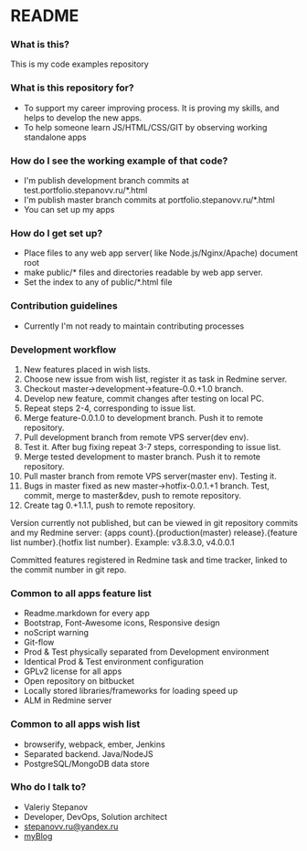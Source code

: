 # README #

### What is this? ###

This is my code examples repository

### What is this repository for? ###

* To support my career improving process. It is proving my skills, and helps to develop the new apps.
* To help someone learn JS/HTML/CSS/GIT by observing working standalone apps

### How do I see the working example of that code? ###

* I'm publish development branch commits at test.portfolio.stepanovv.ru/*.html
* I'm publish master branch commits at portfolio.stepanovv.ru/*.html
* You can set up my apps

### How do I get set up? ###

* Place files to any web app server( like Node.js/Nginx/Apache) document root
* make public/* files and directories readable by web app server.
* Set the index to any of public/*.html file

### Contribution guidelines ###

* Currently I'm not ready to maintain contributing processes

### Development workflow ###

1. New features placed in wish lists.
2. Choose new issue from wish list, register it as task in Redmine server.
3. Checkout master->development->feature-0.0.+1.0 branch.
4. Develop new feature, commit changes after testing on local PC.
5. Repeat steps 2-4, corresponding to issue list.
6. Merge feature-0.0.1.0 to development branch. Push it to remote repository.
7. Pull development branch from remote VPS server(dev env).
8. Test it. After bug fixing repeat 3-7 steps, corresponding to issue list.
9. Merge tested development to master branch. Push it to remote repository.
10. Pull master branch from remote VPS server(master env). Testing it.
11. Bugs in master fixed as new master->hotfix-0.0.1.+1 branch. Test, commit, merge to master&dev, push to remote repository.
12. Create tag 0.+1.1.1, push to remote repository.

Version currently not published, but can be viewed in git repository commits and my Redmine server:
{apps count}.{production(master) release}.{feature list number}.{hotfix list number}. Example: v3.8.3.0, v4.0.0.1

Committed features registered in Redmine task and time tracker, linked to the commit number in git repo.

### Common to all apps feature list ###

* Readme.markdown for every app
* Bootstrap, Font-Awesome icons, Responsive design
* noScript warning
* Git-flow
* Prod & Test physically separated from Development environment
* Identical Prod & Test environment configuration
* GPLv2 license for all apps
* Open repository on bitbucket
* Locally stored libraries/frameworks for loading speed up
* ALM in Redmine server

### Common to all apps wish list ###

* browserify, webpack, ember, Jenkins
* Separated backend. Java/NodeJS
* PostgreSQL/MongoDB data store

### Who do I talk to? ###

* Valeriy Stepanov
* Developer, DevOps, Solution architect
* stepanovv.ru@yandex.ru
* [myBlog](stepanovv.ru)
